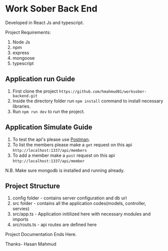 # Work Sober Back End

Developed in React Js and typescript.

Project Requirements:
1. Node Js
2. npm
3. express
4. mongoose
5. typescript


## Application run Guide
1. First clone the project `https://github.com/hmahmud01/worksober-backend.git`
2. Inside the directory folder run `npm install` command to install necessary libraries.
3. Run `npm run dev` to run the project.


## Application Simulate Guide
1. To test the api's please use [Postman](https://www.postman.com/downloads/).
2. To list the members please make a `get` request on this api `http://localhost:1337/api/members`
3. To add a member make a `post` request on this api `http://localhost:1337/api/member`

N.B. Make sure mongodb is installed and running already.

## Project Structure

1. config folder - contains server configuration and db url
2. src folder - contains all the application codes(models, controller, servies)
3. src/app.ts - Application initilized here with necessary modules and imports
4. src/routs.ts - api routes are defined here

Project Documentation Ends Here.

Thanks-
Hasan Mahmud
